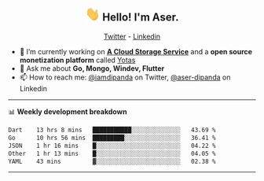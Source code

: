 <h2 align="center"> <img src="https://github.com/gabriel-TheCode/gabriel-TheCode/blob/master/gifs/Hi.gif" width="30px"> Hello! I'm Aser.</h2>
<p align="center">
  <a href="https://twitter.com/iamdipanda">Twitter</a> - 
  <a href="https://www.linkedin.com/in/aser-dipanda/">Linkedin</a>
</p>


- 🔭 I’m currently working on **[A Cloud Storage Service](https://gamesmania.io)** and a **open source monetization platform** called [Yotas](https://github.com/osscameroon/yotas)
- 💬 Ask me about **Go, Mongo, Windev, Flutter**
- 📫 How to reach me: [@iamdipanda](https://twitter.com/iamdipanda) on Twitter, [@aser-dipanda](https://www.linkedin.com/in/aser-dipanda/) on Linkedin

-------

📊 **Weekly development breakdown**

<!--START_SECTION:waka-->
```text
Dart    13 hrs 8 mins   ███████████░░░░░░░░░░░░░░   43.69 % 
Go      10 hrs 56 mins  █████████░░░░░░░░░░░░░░░░   36.41 % 
JSON    1 hr 16 mins    █░░░░░░░░░░░░░░░░░░░░░░░░   04.22 % 
Other   1 hr 13 mins    █░░░░░░░░░░░░░░░░░░░░░░░░   04.05 % 
YAML    43 mins         ▓░░░░░░░░░░░░░░░░░░░░░░░░   02.38 % 
```
<!--END_SECTION:waka-->

-------

